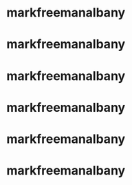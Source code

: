 # markfreemanalbany
# markfreemanalbany
# markfreemanalbany
# markfreemanalbany
# markfreemanalbany
# markfreemanalbany
